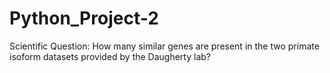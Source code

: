 # Python_Project-2
Scientific Question: How many similar genes are present in the two primate isoform datasets provided by the Daugherty lab?
